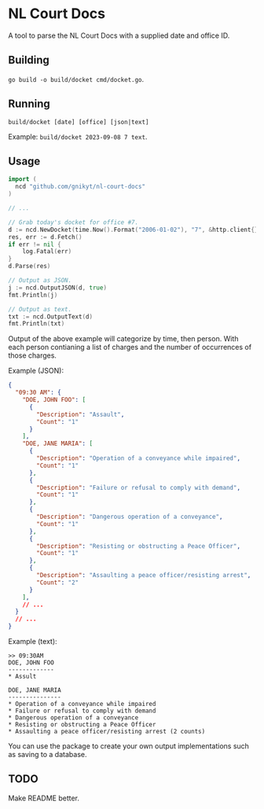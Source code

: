# NL Court Docs

A tool to parse the NL Court Docs with a supplied date and office ID.

## Building

`go build -o build/docket cmd/docket.go`.

## Running

`build/docket [date] [office] [json|text]`

Example: `build/docket 2023-09-08 7 text`.

## Usage

```go
import (
  ncd "github.com/gnikyt/nl-court-docs"
)

// ...

// Grab today's docket for office #7.
d := ncd.NewDocket(time.Now().Format("2006-01-02"), "7", &http.client{})
res, err := d.Fetch()
if err != nil {
    log.Fatal(err)
}
d.Parse(res)

// Output as JSON.
j := ncd.OutputJSON(d, true)
fmt.Println(j)

// Output as text.
txt := ncd.OutputText(d)
fmt.Println(txt)
```

Output of the above example will categorize by time, then person. With each person contianing a list of charges and the number of occurrences of those charges.

Example (JSON):

```json
{
  "09:30 AM": {
    "DOE, JOHN FOO": [
      {
        "Description": "Assault",
        "Count": "1"
      }
    ],
    "DOE, JANE MARIA": [
      {
        "Description": "Operation of a conveyance while impaired",
        "Count": "1"
      },
      {
        "Description": "Failure or refusal to comply with demand",
        "Count": "1"
      },
      {
        "Description": "Dangerous operation of a conveyance",
        "Count": "1"
      },
      {
        "Description": "Resisting or obstructing a Peace Officer",
        "Count": "1"
      },
      {
        "Description": "Assaulting a peace officer/resisting arrest",
        "Count": "2"
      }
    ],
    // ...
  }
  // ...
}
```

Example (text):

```text
>> 09:30AM
DOE, JOHN FOO
-------------
* Assult

DOE, JANE MARIA
---------------
* Operation of a conveyance while impaired
* Failure or refusal to comply with demand
* Dangerous operation of a conveyance
* Resisting or obstructing a Peace Officer
* Assaulting a peace officer/resisting arrest (2 counts)
```

You can use the package to create your own output implementations such as saving to a database.

## TODO

Make README better.
